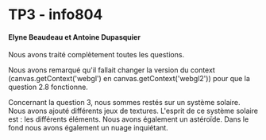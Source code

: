 # TP3 - info804
####  Elyne Beaudeau et Antoine Dupasquier

Nous avons traité complètement toutes les questions.

Nous avons remarqué qu'il fallait changer la version du context (canvas.getContext('webgl') en canvas.getContext('webgl2'))
pour que la question 2.8 fonctionne.

Concernant la question 3, nous sommes restés sur un système solaire. Nous avons ajouté différents jeux de textures.
L'esprit de ce système solaire est : les différents éléments.
Nous avons également un astéroïde.
Dans le fond nous avons également un nuage inquiétant.
